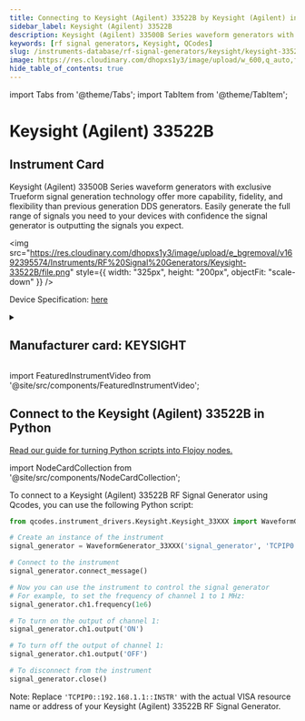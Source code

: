 ```yaml
---
title: Connecting to Keysight (Agilent) 33522B by Keysight (Agilent) in Python
sidebar_label: Keysight (Agilent) 33522B
description: Keysight (Agilent) 33500B Series waveform generators with exclusive Trueform signal generation technology offer more capability, fidelity, and flexibility than previous generation DDS generators. Easily generate the full range of signals you need to your devices with confidence the signal generator is outputting the signals you expect.
keywords: [rf signal generators, Keysight, QCodes]
slug: /instruments-database/rf-signal-generators/keysight/keysight-33522b
image: https://res.cloudinary.com/dhopxs1y3/image/upload/w_600,q_auto,f_auto/e_bgremoval/v1692395574/Instruments/RF%20Signal%20Generators/Keysight-33522B/file.jpg
hide_table_of_contents: true
---
```


import Tabs from '@theme/Tabs';
import TabItem from '@theme/TabItem';

# Keysight (Agilent) 33522B

## Instrument Card

<div className="flex">

<div>

Keysight (Agilent) 33500B Series waveform generators with exclusive Trueform signal generation technology offer more capability, fidelity, and flexibility than previous generation DDS generators. Easily generate the full range of signals you need to your devices with confidence the signal generator is outputting the signals you expect.

</div>

<img src="https://res.cloudinary.com/dhopxs1y3/image/upload/e_bgremoval/v1692395574/Instruments/RF%20Signal%20Generators/Keysight-33522B/file.png" style={{ width: "325px", height: "200px", objectFit: "scale-down" }} />

</div>

<div className="flex text-center">

<p>Device Specification: <a target="\_blank" href="https://www.keysight.com/us/en/assets/7018-05928/data-sheets/5992-2572.pdf">here</a></p>

</div>

<details style={{ marginTop: "15px"}}>
<summary><h2>Manufacturer card: KEYSIGHT</h2></summary>

<img src="https://res.cloudinary.com/dhopxs1y3/image/upload/v1692125973/Instruments/Vendor%20Logos/Keysight.png" style={{ width: "100%", height: "170px",objectFit: "scale-down" }} />

Keysight (Agilent) Technologies, or Keysight, is an American company that manufactures electronics test and measurement equipment and software.

<ul>
  <li>Headquarters: USA</li>
  <li>Yearly Revenue (millions, USD): 5420.0</li>
  <li>Vendor Website: <a href="https://www.keysight.com/us/en/home.html">here</a></li>
</ul>
</details>

import FeaturedInstrumentVideo from '@site/src/components/FeaturedInstrumentVideo';

<FeaturedInstrumentVideo category='RF_SIGNAL_GENERATORS' manufacturer='KEYSIGHT'></FeaturedInstrumentVideo>


## Connect to the Keysight (Agilent) 33522B in Python

[Read our guide for turning Python scripts into Flojoy nodes.](https://docs.flojoy.ai/contribution/blocks/custom-flojoy-block/)

import NodeCardCollection from '@site/src/components/NodeCardCollection';

<Tabs>

<TabItem value="Flojoy" label="Flojoy" className="flojoy-instrument-tabs">

<NodeCardCollection category='RF_SIGNAL_GENERATORS' manufacturer='KEYSIGHT'></NodeCardCollection>

</TabItem>
<TabItem value="QCodes" label="QCodes">

To connect to a Keysight (Agilent) 33522B RF Signal Generator using Qcodes, you can use the following Python script:

```python
from qcodes.instrument_drivers.Keysight.Keysight_33XXX import WaveformGenerator_33XXX

# Create an instance of the instrument
signal_generator = WaveformGenerator_33XXX('signal_generator', 'TCPIP0::192.168.1.1::INSTR')

# Connect to the instrument
signal_generator.connect_message()

# Now you can use the instrument to control the signal generator
# For example, to set the frequency of channel 1 to 1 MHz:
signal_generator.ch1.frequency(1e6)

# To turn on the output of channel 1:
signal_generator.ch1.output('ON')

# To turn off the output of channel 1:
signal_generator.ch1.output('OFF')

# To disconnect from the instrument
signal_generator.close()
```

Note: Replace `'TCPIP0::192.168.1.1::INSTR'` with the actual VISA resource name or address of your Keysight (Agilent) 33522B RF Signal Generator.

</TabItem>
</Tabs>